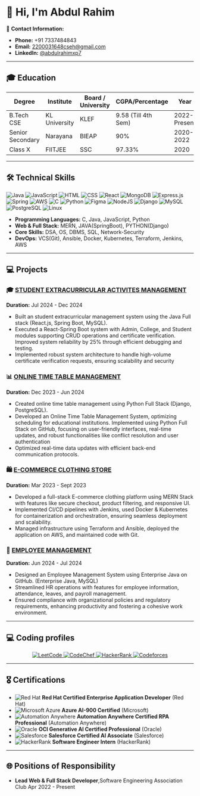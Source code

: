 
# 👋 Hi, I'm Abdul Rahim


📧 **Contact Information:**
- **Phone:** +91 7337484843
- **Email:** [2200031648cseh@gmail.com](mailto:2200031648cseh@gmail.com)
- **LinkedIn:** [@abdulrahimxp7](https://www.linkedin.com/in/abdulrahimxp7/)

---

## 🎓 **Education**

| **Degree**         | **Institute**              | **Board / University** | **CGPA/Percentage** | **Year**    |
|--------------------|----------------------------|------------------------|---------------------|-------------|
| B.Tech CSE          | KL University             | KLEF                   | 9.58 (Till 4th Sem) | 2022-Present|
| Senior Secondary    | Narayana                  | BIEAP                  | 90%                 | 2020-2022   |
| Class X             | FIITJEE                   | SSC                    | 97.33%              | 2020        |

---

## 🛠 **Technical Skills**

![Java](https://img.shields.io/badge/Java-ED8B00?style=for-the-badge&logo=java&logoColor=white)
![JavaScript](https://img.shields.io/badge/JavaScript-323330?style=for-the-badge&logo=javascript&logoColor=F7DF1E)
![HTML](https://img.shields.io/badge/HTML5-E34F26?style=for-the-badge&logo=html5&logoColor=white)
![CSS](https://img.shields.io/badge/CSS3-1572B6?style=for-the-badge&logo=css3&logoColor=white)
![React](https://img.shields.io/badge/React-20232A?style=for-the-badge&logo=react&logoColor=61DAFB)
![MongoDB](https://img.shields.io/badge/MongoDB-47A248?style=for-the-badge&logo=mongodb&logoColor=white)
![Express.js](https://img.shields.io/badge/Express.js-000000?style=for-the-badge&logo=express&logoColor=white)
![Spring](https://img.shields.io/badge/Spring-6DB33F?style=for-the-badge&logo=spring&logoColor=white)
![AWS](https://img.shields.io/badge/AWS-232F3E?style=for-the-badge&logo=amazon-aws&logoColor=white) ![C](https://img.shields.io/badge/C-A8B9CC?style=for-the-badge&logo=c&logoColor=white)  ![Python](https://img.shields.io/badge/Python-3776AB?style=for-the-badge&logo=python&logoColor=white)  ![Figma](https://img.shields.io/badge/Figma-F24E1E?style=for-the-badge&logo=figma&logoColor=white)  ![NodeJS](https://img.shields.io/badge/Node.js-339933?style=for-the-badge&logo=node.js&logoColor=white)  ![Django](https://img.shields.io/badge/Django-092E20?style=for-the-badge&logo=django&logoColor=white)  ![MySQL](https://img.shields.io/badge/MySQL-4479A1?style=for-the-badge&logo=mysql&logoColor=white)  ![PostgreSQL](https://img.shields.io/badge/PostgreSQL-316192?style=for-the-badge&logo=postgresql&logoColor=white)   ![Linux](https://img.shields.io/badge/Linux-FCC624?style=for-the-badge&logo=linux&logoColor=black)  



- **Programming Languages:** C, Java, JavaScript, Python
- **Web & Full Stack:** MERN, JAVA(SpringBoot), PYTHON(Django)
- **Core Skills:** DSA, OS, DBMS, SQL, Network-Security
- **DevOps:** VCS(Git), Ansible, Docker, Kubernetes, Terraform, Jenkins, AWS

---

## 💻 **Projects**

### 🎓 [STUDENT EXTRACURRICULAR ACTIVITES MANAGEMENT ](https://github.com/abdulrahim75/Student-Achcievment-System-Frontend)  
**Duration:** Jul 2024 - Dec 2024
- Built an student extracurricular management system using the Java Full stack (React.js, Spring Boot, MySQL).
- Executed a React-Spring Boot system with Admin, College, and Student modules supporting CRUD operations and certificate verification. Improved system reliability by 25% through efficient debugging and testing.
- Implemented robust system architecture to handle high-volume certificate verification requests, ensuring scalability and
security

### 📊 [ONLINE TIME TABLE MANAGEMENT](https://rahimxp7.pythonanywhere.com/)  
**Duration:** Dec 2023 - Jun 2024 
- Created online time table management using Python Full Stack (Django, PostgreSQL).
- Developed an Online Time Table Management System, optimizing scheduling for educational institutions. Implemented
using Python Full Stack on GitHub, focusing on user-friendly interfaces, real-time updates, and robust functionalities like
conflict resolution and user authentication
- Optimized real-time data updates with efficient back-end communication protocols.

### 🛍️  [E-COMMERCE CLOTHING STORE](https://ecommerce-m4x.vercel.app/)  
**Duration:** Mar 2023 - Sept 2023  
- Developed a full-stack E-commerce clothing platform using MERN Stack with features like secure checkout, product filtering, and responsive UI.
- Implemented CI/CD pipelines with Jenkins, used Docker & Kubernetes for containerization and orchestration, ensuring seamless deployment and scalability.
- Managed infrastructure using Terraform and Ansible, deployed the application on AWS, and maintained code with Git.

### 🏢 [EMPLOYEE MANAGEMENT](https://github.com/abdulrahim75/Employee-Management-System)  
**Duration:** Jun 2024 - Jul 2024  
- Designed an Employee Management System using Enterprise Java on GitHub.  (Enterprise Java, MySQL)
- Streamlined HR operations with features for employee information, attendance, leaves, and payroll management.  
- Ensured compliance with organizational policies and regulatory requirements, enhancing productivity and fostering a cohesive work environment.

---
<h2>💻 Coding profiles</h2>
<p align="center">
  <a href="https://leetcode.com/u/klu_2200031648/">
    <img src="https://img.shields.io/badge/LeetCode-FFA116?style=for-the-badge&logo=leetcode&logoColor=white&logoWidth=40&logoHeight=40" alt="LeetCode" />
  </a>
  <a href="https://www.codechef.com/users/kl_2200031648">
    <img src="https://img.shields.io/badge/CodeChef-5B4638?style=for-the-badge&logo=codechef&logoColor=white&logoWidth=40&logoHeight=40" alt="CodeChef" />
  </a>
  <a href="https://www.hackerrank.com/profile/klu_2200031648">
    <img src="https://img.shields.io/badge/HackerRank-2EC866?style=for-the-badge&logo=hackerrank&logoColor=white&logoWidth=40&logoHeight=40" alt="HackerRank" />
  </a>
  <a href="https://codeforces.com/profile/klu_2200031648">
    <img src="https://img.shields.io/badge/Codeforces-1F8ACB?style=for-the-badge&logo=codeforces&logoColor=white&logoWidth=40&logoHeight=40" alt="Codeforces" />
  </a>
</p>

---


## 🎖 **Certifications**

- ![Red Hat](https://img.shields.io/badge/Red_Hat-EE0000?style=for-the-badge&logo=redhat&logoColor=white) **Red Hat Certified Enterprise Application Developer** (Red Hat)  
- ![Microsoft Azure](https://img.shields.io/badge/Azure_AI_900-0078D4?style=for-the-badge&logo=microsoft-azure&logoColor=white) **Azure AI-900 Certified** (Microsoft)  
- ![Automation Anywhere](https://img.shields.io/badge/Automation_Anywhere-A360-orange?style=for-the-badge&logo=automation-anywhere&logoColor=white) **Automation Anywhere Certified RPA Professional** (Automation Anywhere)  
- ![Oracle](https://img.shields.io/badge/OCI_Generative_AI-F80000?style=for-the-badge&logo=oracle&logoColor=white) **OCI Generative AI Certified Professional** (Oracle)  
- ![Salesforce](https://img.shields.io/badge/Salesforce_AI_Associate-00A1E0?style=for-the-badge&logo=salesforce&logoColor=white) **Salesforce Certified AI Associate** (Salesforce)  
- ![HackerRank](https://img.shields.io/badge/Software_Engineer_Intern-2EC866?style=for-the-badge&logo=hackerrank&logoColor=white) **Software Engineer Intern** (HackerRank)  
---

## 🌐 **Positions of Responsibility**

-  **Lead Web & Full Stack Developer**,Software Engineering Association Club 
  Apr 2022 - Present
